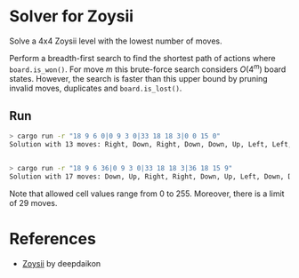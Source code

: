 # Solver for Zoysii
Solve a 4x4 Zoysii level with the lowest number of moves.

Perform a breadth-first search to find the shortest path of actions where `board.is_won()`.
For move $m$ this brute-force search considers $O(4^m)$ board states. However, the search is faster than this upper bound by pruning invalid moves, duplicates and `board.is_lost()`.


## Run
```bash
> cargo run -r "18 9 6 0|0 9 3 0|33 18 18 3|0 0 15 0"
Solution with 13 moves: Right, Down, Right, Down, Down, Up, Left, Left, Up, Down, Right, Right, Up


> cargo run -r "18 9 6 36|0 9 3 0|33 18 18 3|36 18 15 9"
Solution with 17 moves: Down, Up, Right, Right, Down, Up, Left, Down, Down, Down, Left, Up, Right, Right, Down, Right, Up
```
Note that allowed cell values range from 0 to 255.
Moreover, there is a limit of 29 moves.

# References
- [Zoysii](https://gitlab.com/deepdaikon/Zoysii) by deepdaikon

